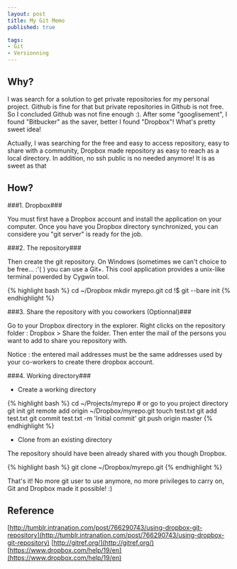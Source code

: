 ```yaml
--- 
layout: post
title: My Git Memo 
published: true  

tags: 
- Git 
- Versionning
---
```


Why?
----

I was search for a solution to get private repositories for my personal project. 
Github is fine for that but private repositories in Github is not free. So I concluded Github was not fine enough :).
After some "googlisement", I found "Bitbucker" as the saver, better I found "Dropbox"! What's pretty sweet idea!

Actually, I was searching for the free and easy to access repository, easy to share with a community, Dropbox made
repository as easy to reach as a local directory. In addition, no ssh public is no needed anymore! It is as sweet as that

How?
----

###1. Dropbox###

You must first have a Dropbox account and install the application on your computer. Once you have you Dropbox directory
synchronized, you can considere you "git server" is ready for the job.

###2. The repository###

Then create the git repository. On Windows (sometimes we can't choice to be free... :'( ) you can use a Git+. This cool application provides
a unix-like terminal powerded by Cygwin tool.

{% highlight bash %}
cd ~/Dropbox
mkdir myrepo.git
cd !$
git --bare init
{% endhighlight %}

###3. Share the repository with you coworkers (Optionnal)###

Go to your Dropbox directory in the explorer. Right clicks on the repository folder : Dropbox > Share the folder.
Then enter the mail of the persons you want to add to share you repository with.

Notice : the entered mail addresses must be the same addresses used by your co-workers to create there dropbox account.


###4. Working directory###
- Create a working directory

{% highlight bash %}
cd ~/Projects/myrepo # or go to you project directory
git init
git remote add origin ~/Dropbox/myrepo.git
touch test.txt
git add test.txt
git commit test.txt -m 'Initial commit'
git push origin master
{% endhighlight %}

- Clone from an existing directory

The repository should have been already shared with you though Dropbox.

{% highlight bash %}
git clone ~/Dropbox/myrepo.git 
{% endhighlight %}

That's it! No more git user to use anymore, no more privileges to carry on, Git and Dropbox made it possible! :)


Reference
---------
[http://tumblr.intranation.com/post/766290743/using-dropbox-git-repository](http://tumblr.intranation.com/post/766290743/using-dropbox-git-repository)
[http://gitref.org/](http://gitref.org/)
[https://www.dropbox.com/help/19/en](https://www.dropbox.com/help/19/en)
